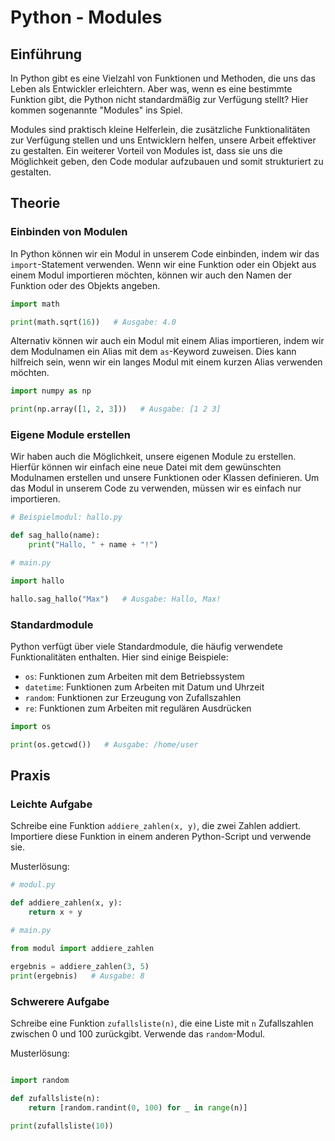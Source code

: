 # Python - Modules

## Einführung

In Python gibt es eine Vielzahl von Funktionen und Methoden, die uns das Leben als Entwickler erleichtern. Aber was, wenn es eine bestimmte Funktion gibt, die Python nicht standardmäßig zur Verfügung stellt? Hier kommen sogenannte "Modules" ins Spiel.

Modules sind praktisch kleine Helferlein, die zusätzliche Funktionalitäten zur Verfügung stellen und uns Entwicklern helfen, unsere Arbeit effektiver zu gestalten. Ein weiterer Vorteil von Modules ist, dass sie uns die Möglichkeit geben, den Code modular aufzubauen und somit strukturiert zu gestalten. 

## Theorie

### Einbinden von Modulen
In Python können wir ein Modul in unserem Code einbinden, indem wir das `import`-Statement verwenden. Wenn wir eine Funktion oder ein Objekt aus einem Modul importieren möchten, können wir auch den Namen der Funktion oder des Objekts angeben.

```python
import math

print(math.sqrt(16))   # Ausgabe: 4.0
```

Alternativ können wir auch ein Modul mit einem Alias importieren, indem wir dem Modulnamen ein Alias mit dem `as`-Keyword zuweisen. Dies kann hilfreich sein, wenn wir ein langes Modul mit einem kurzen Alias verwenden möchten.

```python
import numpy as np

print(np.array([1, 2, 3]))   # Ausgabe: [1 2 3]
```

### Eigene Module erstellen
Wir haben auch die Möglichkeit, unsere eigenen Module zu erstellen. Hierfür können wir einfach eine neue Datei mit dem gewünschten Modulnamen erstellen und unsere Funktionen oder Klassen definieren. Um das Modul in unserem Code zu verwenden, müssen wir es einfach nur importieren.

```python
# Beispielmodul: hallo.py

def sag_hallo(name):
    print("Hallo, " + name + "!")

# main.py

import hallo

hallo.sag_hallo("Max")   # Ausgabe: Hallo, Max!
```

### Standardmodule
Python verfügt über viele Standardmodule, die häufig verwendete Funktionalitäten enthalten. Hier sind einige Beispiele:

- `os`: Funktionen zum Arbeiten mit dem Betriebssystem
- `datetime`: Funktionen zum Arbeiten mit Datum und Uhrzeit
- `random`: Funktionen zur Erzeugung von Zufallszahlen
- `re`: Funktionen zum Arbeiten mit regulären Ausdrücken

```python
import os

print(os.getcwd())   # Ausgabe: /home/user
```

## Praxis

### Leichte Aufgabe
Schreibe eine Funktion `addiere_zahlen(x, y)`, die zwei Zahlen addiert. Importiere diese Funktion in einem anderen Python-Script und verwende sie.

Musterlösung:

```python
# modul.py

def addiere_zahlen(x, y):
    return x + y

# main.py

from modul import addiere_zahlen

ergebnis = addiere_zahlen(3, 5)
print(ergebnis)   # Ausgabe: 8
```

### Schwerere Aufgabe
Schreibe eine Funktion `zufallsliste(n)`, die eine Liste mit `n` Zufallszahlen zwischen 0 und 100 zurückgibt. Verwende das `random`-Modul.

Musterlösung:

```python

import random

def zufallsliste(n):
    return [random.randint(0, 100) for _ in range(n)]

print(zufallsliste(10))
